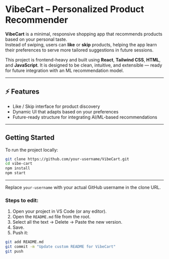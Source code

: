 # VibeCart – Personalized Product Recommender

**VibeCart** is a minimal, responsive shopping app that recommends products based on your personal taste.  
Instead of swiping, users can **like** or **skip** products, helping the app learn their preferences to serve more tailored suggestions in future sessions.

This project is frontend-heavy and built using **React**, **Tailwind CSS**, **HTML**, and **JavaScript**. It is designed to be clean, intuitive, and extensible — ready for future integration with an ML recommendation model.

---

## ⚡ Features

- Like / Skip interface for product discovery  
- Dynamic UI that adapts based on your preferences  
- Future-ready structure for integrating AI/ML-based recommendations  

---

## Getting Started

To run the project locally:

```bash
git clone https://github.com/your-username/VibeCart.git
cd vibe-cart
npm install
npm start
```
---

Replace `your-username` with your actual GitHub username in the clone URL.

### Steps to edit:

1. Open your project in VS Code (or any editor).
2. Open the `README.md` file from the root.
3. Select all the text → Delete → Paste the new version.
4. Save.
5. Push it:

```bash
git add README.md
git commit -m "Update custom README for VibeCart"
git push
```
